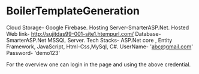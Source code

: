 # BoilerTemplateGeneration
Cloud Storage- Google Firebase.
Hosting Server-SmarterASP.Net.
Hosted Web link- http://sujitdas99-001-site1.htempurl.com/
Database- SmarterASP.Net MSSQL Server.
Tech Stacks- ASP.Net core , Entity Framework, JavaScript, Html-Css,MySql, C#.
UserName- 'abc@gmail.com'
Password- 'demo123'

For the overview one can login in the page and using the above credential.
